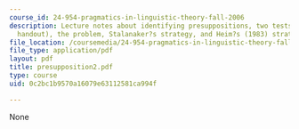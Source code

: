 ```yaml
---
course_id: 24-954-pragmatics-in-linguistic-theory-fall-2006
description: Lecture notes about identifying presuppositions, two tests (from Kai?s
  handout), the problem, Stalanaker?s strategy, and Heim?s (1983) strategy.
file_location: /coursemedia/24-954-pragmatics-in-linguistic-theory-fall-2006/0c2bc1b9570a16079e63112581ca994f_presupposition2.pdf
file_type: application/pdf
layout: pdf
title: presupposition2.pdf
type: course
uid: 0c2bc1b9570a16079e63112581ca994f

---
```

None